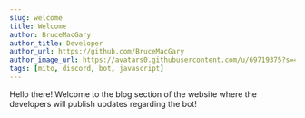 ```yaml
---
slug: welcome
title: Welcome
author: BruceMacGary
author_title: Developer
author_url: https://github.com/BruceMacGary
author_image_url: https://avatars0.githubusercontent.com/u/69719375?s=400&u=7cf211d6257b4648d712b7ee8e8f4e751633249b&v=4
tags: [mito, discord, bot, javascript]
---
```


Hello there! Welcome to the blog section of the website where the developers will publish updates regarding the bot!

